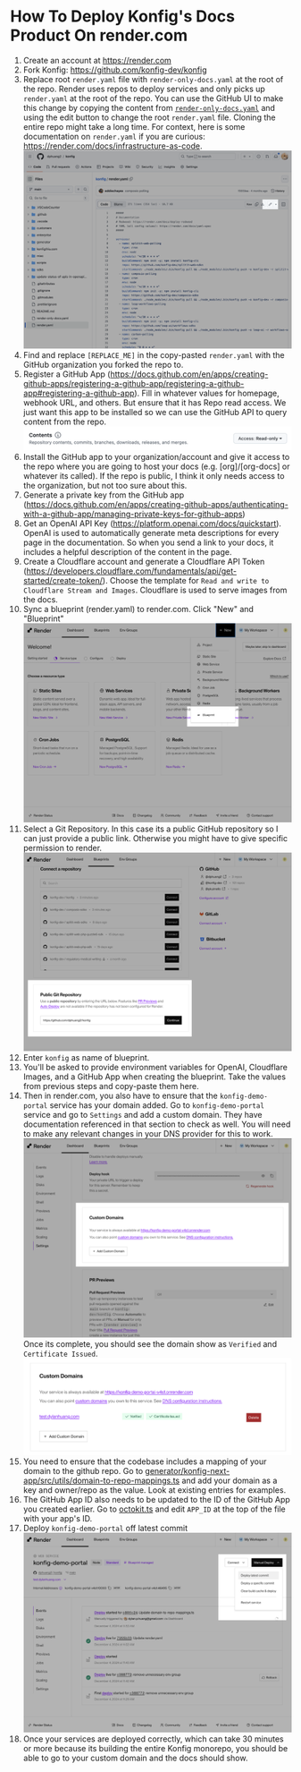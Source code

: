 # How To Deploy Konfig's Docs Product On render.com

1. Create an account at https://render.com
1. Fork Konfig: https://github.com/konfig-dev/konfig
1. Replace root `render.yaml` file with `render-only-docs.yaml` at the root of the repo. Render uses repos to deploy services and only picks up `render.yaml` at the root of the repo. You can use the GitHub UI to make this change by copying the content from [`render-only-docs.yaml`](https://github.com/dphuang2/konfig/blob/main/render-only-docs.yaml) and using the edit button to change the root `render.yaml` file. Cloning the entire repo might take a long time. For context, here is some documentation on `render.yaml` if you are curious: https://render.com/docs/infrastructure-as-code.
   ![GitHub Edit Button](github-edit-button.png)
1. Find and replace `[REPLACE_ME]` in the copy-pasted `render.yaml` with the GitHub organization you forked the repo to.
1. Register a GitHub App (https://docs.github.com/en/apps/creating-github-apps/registering-a-github-app/registering-a-github-app#registering-a-github-app). Fill in whatever values for homepage, webhook URL, and others. But ensure that it has Repo read access. We just want this app to be installed so we can use the GitHub API to query content from the repo.
   ![repo read](repo-read.png)
1. Install the GitHub app to your organization/account and give it access to the repo where you are going to host your docs (e.g. [org]/[org-docs] or whatever its called). If the repo is public, I think it only needs access to the organization, but not too sure about this.
1. Generate a private key from the GitHub app (https://docs.github.com/en/apps/creating-github-apps/authenticating-with-a-github-app/managing-private-keys-for-github-apps)
1. Get an OpenAI API Key (https://platform.openai.com/docs/quickstart). OpenAI is used to automatically generate meta descriptions for every page in the documentation. So when you send a link to your docs, it includes a helpful description of the content in the page.
1. Create a Cloudflare account and generate a Cloudflare API Token (https://developers.cloudflare.com/fundamentals/api/get-started/create-token/). Choose the template for `Read and write to Cloudflare Stream and Images`. Cloudflare is used to serve images from the docs.
1. Sync a blueprint (render.yaml) to render.com. Click "New" and "Blueprint"
   ![add new blueprint](new-blueprint.png)
1. Select a Git Repository. In this case its a public GitHub repository so I can just provide a public link. Otherwise you might have to give specific permission to render.
   ![repo](repo.png)
1. Enter `konfig` as name of blueprint.
1. You'll be asked to provide environment variables for OpenAI, Cloudflare Images, and a GitHub App when creating the blueprint. Take the values from previous steps and copy-paste them here.
1. Then in render.com, you also have to ensure that the `konfig-demo-portal` service has your domain added. Go to `konfig-demo-portal` service and go to `Settings` and add a custom domain. They have documentation referenced in that section to check as well. You will need to make any relevant changes in your DNS provider for this to work.
   ![domain](domain.png)
   Once its complete, you should see the domain show as `Verified` and `Certificate Issued`.
   ![domain done](domain-complete.png)
1. You need to ensure that the codebase includes a mapping of your domain to the github repo. Go to [generator/konfig-next-app/src/utils/domain-to-repo-mappings.ts](../src/utils/domain-to-repo-mappings.ts) and add your domain as a key and owner/repo as the value. Look at existing entries for examples.
1. The GitHub App ID also needs to be updated to the ID of the GitHub App you created earlier. Go to [octokit.ts](../src/utils/octokit.ts) and edit `APP_ID` at the top of the file with your app's ID.
1. Deploy `konfig-demo-portal` off latest commit
   ![deploy](deploy.png)
1. Once your services are deployed correctly, which can take 30 minutes or more because its building the entire Konfig monorepo, you should be able to go to your custom domain and the docs should show.
